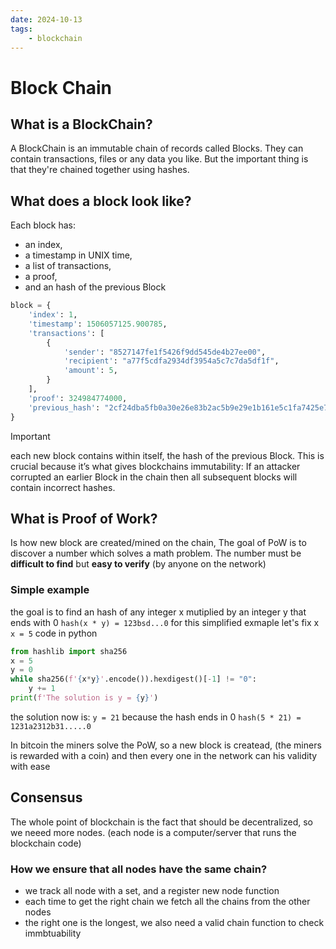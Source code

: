 ```yaml
---
date: 2024-10-13 
tags: 
    - blockchain
---
```


# Block Chain

## What is a BlockChain?

A BlockChain is an immutable chain of records called Blocks.
They can contain transactions, files or any data you like.
But the important thing is that they're chained together using hashes.

## What does a block look like?

Each block has: 
- an index,
- a timestamp in UNIX time,
- a list of transactions,
- a proof,
- and an hash of the previous Block

```python
block = {
    'index': 1,
    'timestamp': 1506057125.900785,
    'transactions': [
        {
            'sender': "8527147fe1f5426f9dd545de4b27ee00",
            'recipient': "a77f5cdfa2934df3954a5c7c7da5df1f",
            'amount': 5,
        }
    ],
    'proof': 324984774000,
    'previous_hash': "2cf24dba5fb0a30e26e83b2ac5b9e29e1b161e5c1fa7425e73043362938b9824"
}
```
> [!IMPORTANT]
> each new block contains within itself, the hash of the previous Block. This is crucial because it’s what gives blockchains immutability: If an attacker corrupted an earlier Block in the chain then all subsequent blocks will contain incorrect hashes.

## What is Proof of Work?

Is how new block are created/mined on the chain,
The goal of PoW is to discover a number which solves a math problem.
The number must be **difficult to find** but **easy to verify** (by anyone on the network)

### Simple example
the goal is to find an hash of any integer x mutiplied by an integer y that ends with 0
`hash(x * y) = 123bsd...0` 
for this simplified exmaple let's fix x 
`x = 5` 
code in python
```python
from hashlib import sha256
x = 5
y = 0
while sha256(f'{x*y}'.encode()).hexdigest()[-1] != "0":
    y += 1
print(f'The solution is y = {y}')
```
the solution now is:
`y = 21` 
because the hash ends in 0
`hash(5 * 21) = 1231a2312b31.....0` 

In bitcoin the miners solve the PoW, so a new block is createad, (the miners is rewarded with a coin)
and then every one in the network can his validity with ease


## Consensus
The whole point of blockchain is the fact that should be decentralized, so we neeed more nodes.
(each node is a computer/server that runs the blockchain code)

### How we ensure that all nodes have the same chain?
- we track all node with a set, and a register new node function
- each time to get the right chain we fetch all the chains from the other nodes
- the right one is the longest, we also need a valid chain function to check immbtuability

